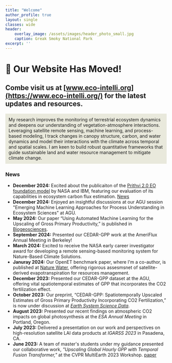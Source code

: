 ```yaml
---
title: "Welcome"
author_profile: true
layout: single
classes: wide
header:
    overlay_image: /assets/images/header_photo_small.jpg
    caption: Greak Smoky National Park
excerpt: ''
---
```


# 🚀 Our Website Has Moved!
## Combe visit us at [www.eco-intelli.org](https://www.eco-intelli.org/) for the latest updates and resources.
 
<div style="background-color: #e9e9dc; padding: 10px;"> My research improves the monitoring of terrestrial ecosystem dynamics and deepens our understanding of vegetation-atmosphere interactions. Leveraging satellite remote sensing, machine learning, and process-based modeling, I track changes in canopy structure, carbon, and water dynamics and model their interactions with the climate across temporal and spatial scales. I am keen to build robust quantitative frameworks that guide sustainable land and water resource management to mitigate climate change. </div> 

### News
* **December 2024:** Excited about the publicaiton of the [Prithvi 2.0 EO foundation model](https://arxiv.org/abs/2412.02732) by NASA and IBM, featuring our evaluation of its capabilities in ecosystem carbon flux estimation. [News](https://research.ibm.com/blog/prithvi2-geospatial)  
* **December 2024:** Enjoyed an insightful discussions at our AGU session "Emerging Machine Learning Approaches for Process Understanding in Ecosystem Sciences" at AGU.  
* **May 2024:** Our paper “Using Automated Machine Learning for the Upscaling of Gross Primary Productivity,” is published in [Biogeosciences](https://doi.org/10.5194/bg-21-2447-2024).
* **September 2024:** Presented our CEDAR-GPP work at the AmeriFlux Annual Meeting in Berkeley!
* **March 2024:** Excited to receive the NASA early career investigator award for developing a remote sensing-based monitoring system for Nature-Based Climate Solutions.
* **Januray 2024:** Our OpenET benchmark paper, where I'm a co-author, is published at [Nature Water](https://www.nature.com/articles/s44221-023-00181-7), offering rigorous assesmsnet of satellite-derived evapotranspiration for resources management.
* **December 2023:** Presented our CEDAR-GPP dataset at the AGU, offering vital spatiotemporal estimates of GPP that incorporates the CO2 fertilization effect.
* **October 2023:** Our preprint, “CEDAR-GPP: Spatiotemporally Upscaled Estimates of Gross Primary Productivity Incorporating CO2 Fertilization,” is now under discussion at _[Earth System Science Data](https://essd.copernicus.org/preprints/essd-2023-337/)_.
* **August 2023:** Presented our recent findings on atmospheric CO2 impacts on global photosynthesis at the _ESA Annual Meeting_ in Portland, Oregon.
* **July 2023:** Delivered a presentation on our work and perspectives on high-resolution satellite LAI data products at _IGARSS 2023_ in Pasadena, CA.
* **June 2023:** A team of master's students under my guidance presented our collaborative work, _"Upscaling Global Hourly GPP with Temporal Fusion Transformer,"_ at the CVPR MultiEarth 2023 Workshop. [paper](link)
